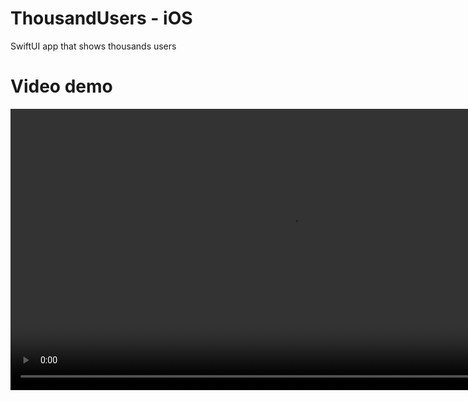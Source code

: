 # ThousandUsers - iOS
 SwiftUI app that shows thousands users

# Video demo
<video src="https://github.com/user-attachments/assets/23017633-a049-4f41-aa78-67a824eb042d" height="450px"></video>

